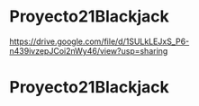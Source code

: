 # Proyecto21Blackjack



https://drive.google.com/file/d/1SULkLEJxS_P6-n439ivzepJCoi2nWy46/view?usp=sharing
# Proyecto21Blackjack

